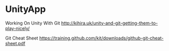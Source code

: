 # UnityApp

Working On Unity With Git
  http://kihira.uk/unity-and-git-getting-them-to-play-nicely/

Git Cheat Sheet
  https://training.github.com/kit/downloads/github-git-cheat-sheet.pdf

